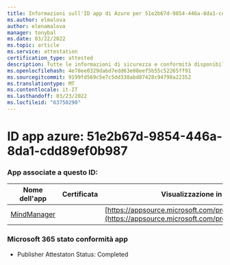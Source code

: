 ```yaml
---
title: Informazioni sull'ID app di Azure per 51e2b67d-9854-446a-8da1-cdd89ef0b987
ms.author: elmalova
author: elenamalova
manager: tonybal
ms.date: 03/22/2022
ms.topic: article
ms.service: attestation
certification_type: attested
description: Tutte le informazioni di sicurezza e conformità disponibili per 51e2b67d-9854-446a-8da1-cdd89ef0b987.
ms.openlocfilehash: 4e78ee0329dabd7edd63e08eef5b55c52265ff91
ms.sourcegitcommit: 9199fd569c5e7c5dd338abd87428c94798a22352
ms.translationtype: MT
ms.contentlocale: it-IT
ms.lasthandoff: 03/23/2022
ms.locfileid: "63750290"
---
```

# <a name="azure-app-id-51e2b67d-9854-446a-8da1-cdd89ef0b987"></a>ID app azure: 51e2b67d-9854-446a-8da1-cdd89ef0b987


### <a name="apps-associated-with-this-id"></a>App associate a questo ID:
| **Nome dell'app** | **Certificata** | **Visualizzazione in AppSource** |
|--------------|---------------|-----------------------|
| [MindManager](../forward/WA200002261.md) |  | [https://appsource.microsoft.com/product/office/WA200002261](https://appsource.microsoft.com/product/office/WA200002261) |

### <a name="microsoft-365-app-compliance-status"></a>Microsoft 365 stato conformità app
- Publisher Attestaton Status: Completed
